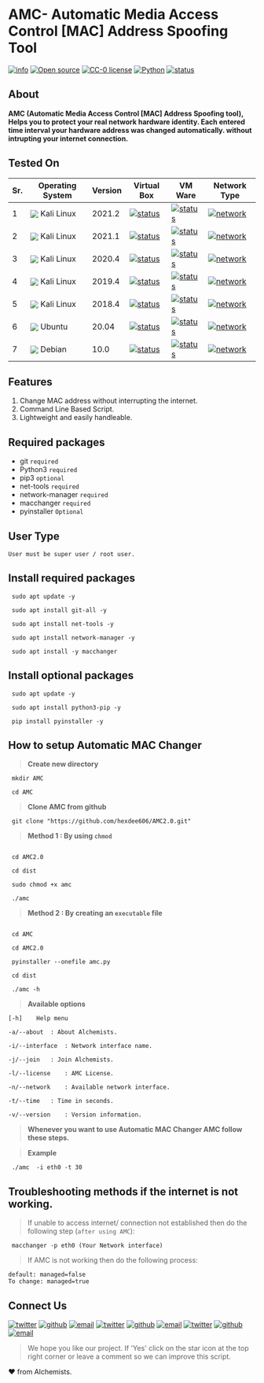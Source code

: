 
# AMC- Automatic Media Access Control [MAC] Address Spoofing Tool

[![info](https://badgen.net/badge/Project/Info/blue?icon=information)](https://github.com/hexdee606/AMC2.0#readme)
[![Open source](https://badgen.net/badge/Open%20Source%3F/Yes%20%21/blue)](#)
[![CC-0 license](https://img.shields.io/badge/License-CC--0-blue.svg)](https://github.com/hexdee606/AMC2.0/blob/main/LICENSE)
[![Python](https://badgen.net/badge/Made%20with/Python3/blue)](https://github.com/hexdee606/AMC2.0#readme)
[![status](https://badgen.net/badge/Status/Beta/yellow)](#)

## **About**

**AMC (Automatic Media Access Control [MAC] Address Spoofing tool), Helps you to protect your real network hardware identity. Each entered time interval your hardware address was changed automatically. without intrupting your internet connection.**

## Tested On 

 Sr. | Operating System | Version | Virtual Box | VM Ware | Network Type |
--- | --- | --- | --- | --- | --- |
1 | <img align="center" src="https://img.icons8.com/color/25/000000/kali-linux.png"> Kali Linux</img > | 2021.2 | [![status](https://badgen.net/github/status/micromatch/micromatch/4.0.1)](https://github.com/hexdee606/AMC2.0/blob/main/README.md#tested-on)| [![status](https://badgen.net/github/status/micromatch/micromatch/4.0.1)](https://github.com/hexdee606/AMC2.0/blob/main/README.md#tested-on)| [![network](https://badgen.net/badge/Network/NAT/brown)](https://github.com/hexdee606/AMC2.0/blob/main/README.md#tested-on) |
2 | <img align="center" src="https://img.icons8.com/color/25/000000/kali-linux.png"> Kali Linux</img > | 2021.1 | [![status](https://badgen.net/github/status/micromatch/micromatch/4.0.1)](https://github.com/hexdee606/AMC2.0/blob/main/README.md#tested-on)| [![status](https://badgen.net/github/status/micromatch/micromatch/4.0.1)](https://github.com/hexdee606/AMC2.0/blob/main/README.md#tested-on)| [![network](https://badgen.net/badge/Network/NAT/brown)](https://github.com/hexdee606/AMC2.0/blob/main/README.md#tested-on) |
3 | <img align="center" src="https://img.icons8.com/color/25/000000/kali-linux.png"> Kali Linux</img > | 2020.4 | [![status](https://badgen.net/github/status/micromatch/micromatch/4.0.1)](https://github.com/hexdee606/AMC2.0/blob/main/README.md#tested-on)| [![status](https://badgen.net/github/status/micromatch/micromatch/4.0.1)](https://github.com/hexdee606/AMC2.0/blob/main/README.md#tested-on)| [![network](https://badgen.net/badge/Network/NAT/brown)](https://github.com/hexdee606/AMC2.0/blob/main/README.md#tested-on) |
4 | <img align="center" src="https://img.icons8.com/color/25/000000/kali-linux.png"> Kali Linux</img > | 2019.4 | [![status](https://badgen.net/github/status/micromatch/micromatch/4.0.1)](https://github.com/hexdee606/AMC2.0/blob/main/README.md#tested-on)| [![status](https://badgen.net/github/status/micromatch/micromatch/4.0.1)](https://github.com/hexdee606/AMC2.0/blob/main/README.md#tested-on)| [![network](https://badgen.net/badge/Network/NAT/brown)](https://github.com/hexdee606/AMC2.0/blob/main/README.md#tested-on) |
5 | <img align="center" src="https://img.icons8.com/color/25/000000/kali-linux.png"> Kali Linux</img > | 2018.4 | [![status](https://badgen.net/github/status/micromatch/micromatch/4.0.1)](https://github.com/hexdee606/AMC2.0/blob/main/README.md#tested-on)| [![status](https://badgen.net/github/status/micromatch/micromatch/4.0.1)](https://github.com/hexdee606/AMC2.0/blob/main/README.md#tested-on)| [![network](https://badgen.net/badge/Network/NAT/brown)](https://github.com/hexdee606/AMC2.0/blob/main/README.md#tested-on) |
6 | <img align="center" src="https://img.icons8.com/ios/25/000000/ubuntu.png">  Ubuntu</img > | 20.04 | [![status](https://badgen.net/github/status/micromatch/micromatch/4.0.1)](https://github.com/hexdee606/AMC2.0/blob/main/README.md#tested-on)| [![status](https://badgen.net/github/status/micromatch/micromatch/4.0.1)](https://github.com/hexdee606/AMC2.0/blob/main/README.md#tested-on)| [![network](https://badgen.net/badge/Network/NAT/brown)](https://github.com/hexdee606/AMC2.0/blob/main/README.md#tested-on) |
7 | <img align="center" src="https://img.icons8.com/ios-glyphs/25/000000/debian.png">  Debian</img > | 10.0 | [![status](https://badgen.net/github/status/micromatch/micromatch/f4809eb6df80b)](https://github.com/hexdee606/AMC2.0/blob/main/README.md#tested-on)| [![status](https://badgen.net/github/status/micromatch/micromatch/f4809eb6df80b)](https://github.com/hexdee606/AMC2.0/blob/main/README.md#tested-on) | [![network](https://badgen.net/badge/Network/NAT/red)](https://github.com/hexdee606/AMC2.0/blob/main/README.md#tested-on) |
 
## **Features** 

1. Change MAC address without interrupting the internet.
2. Command Line Based Script.
3. Lightweight and easily handleable.


## **Required packages**
- git `required`
- Python3 `required`
- pip3 `optional`
- net-tools `required`
- network-manager `required`
- macchanger `required`
- pyinstaller `Optional`

## **User Type**
`User must be super user / root user.` 

## Install required packages
```console
 sudo apt update -y
```
```console
 sudo apt install git-all -y
```
```console
 sudo apt install net-tools -y
```
```console
 sudo apt install network-manager -y
```
```console
 sudo apt install -y macchanger
```

## Install optional packages
```console
 sudo apt update -y
```
```console
 sudo apt install python3-pip -y
```
```console
 pip install pyinstaller -y
```

## How to setup Automatic MAC Changer

>**Create new directory**
```console
 mkdir AMC
```
```console
 cd AMC
```

>**Clone AMC from github**
```console
 git clone "https://github.com/hexdee606/AMC2.0.git"
```

>**Method 1 : By using `chmod`**
```console

 cd AMC2.0
```
```console
 cd dist
```
```console
 sudo chmod +x amc
```
```console
 ./amc
```

>**Method 2 : By creating an `executable` file**
```console 

 cd AMC
```
```console
 cd AMC2.0
```
```console
 pyinstaller --onefile amc.py
```
```console
 cd dist
```
```console
 ./amc -h
```


>**Available options**
 
    [-h]    Help menu 
    
    -a/--about	: About Alchemists.
    
    -i/--interface	: Network interface name.
    
    -j/--join	: Join Alchemists.
    
    -l/--license	: AMC License.
    
    -n/--network	: Available network interface.
    
    -t/--time	: Time in seconds.
    
    -v/--version	: Version information.


>**Whenever you want to use Automatic MAC Changer AMC follow these steps.**


>**Example**
```console
 ./amc  -i eth0 -t 30
```


## Troubleshooting methods if the internet is not working.

>If unable to access internet/ connection not established then do the following step (`after using AMC`): 
```console
 macchanger -p eth0 (Your Network interface)
```

>If AMC is not working then do the following process:
```console
default: managed=false
To change: managed=true
```

## Connect Us

[![twitter](https://badgen.net/badge/icon/hexdee606?icon=twitter&label)](https://twitter.com/hexdee606)
[![github](https://badgen.net/badge/icon/hexdee606?icon=github&label)](https://github.com/hexdee606)
[![email](https://badgen.net/badge/email/hexdee606/blue)](mailto:hexdee606@gmail.com)
[![twitter](https://badgen.net/badge/icon/Paradox_044?icon=twitter&label)](https://twitter.com/Paradox_044)
[![github](https://badgen.net/badge/icon/Paradox44?icon=github&label)](https://github.com/Paradox44)
[![email](https://badgen.net/badge/email/paradoxhex44/blue)](mailto:paradoxhex44@gmail.com)
[![twitter](https://badgen.net/badge/icon/itachi_9197?icon=twitter&label)](https://twitter.com/itachi_9197)
[![github](https://badgen.net/badge/icon/Itachi-91?icon=github&label)](https://github.com/Itachi-91)
[![email](https://badgen.net/badge/email/itachiuchiha9197/blue)](mailto:itachiuchiha9197@gmail.com)


>We hope you like our project. If 'Yes' click on the star icon at the top right corner or leave a comment so we can improve this script.

:heart: from Alchemists.
